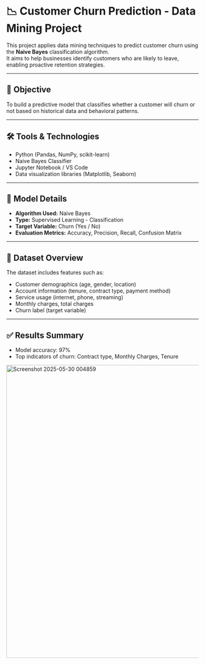 # 📉 Customer Churn Prediction - Data Mining Project

This project applies data mining techniques to predict customer churn using the **Naive Bayes** classification algorithm.  
It aims to help businesses identify customers who are likely to leave, enabling proactive retention strategies.

---

## 🎯 Objective

To build a predictive model that classifies whether a customer will churn or not based on historical data and behavioral patterns.

---

## 🛠️ Tools & Technologies

- Python (Pandas, NumPy, scikit-learn)
- Naive Bayes Classifier
- Jupyter Notebook / VS Code
- Data visualization libraries (Matplotlib, Seaborn)

---

## 🧠 Model Details

- **Algorithm Used:** Naive Bayes
- **Type:** Supervised Learning - Classification
- **Target Variable:** Churn (Yes / No)
- **Evaluation Metrics:** Accuracy, Precision, Recall, Confusion Matrix

---

## 📁 Dataset Overview

The dataset includes features such as:

- Customer demographics (age, gender, location)
- Account information (tenure, contract type, payment method)
- Service usage (internet, phone, streaming)
- Monthly charges, total charges
- Churn label (target variable)

---

## ✅ Results Summary

- Model accuracy: 97%
- Top indicators of churn: Contract type, Monthly Charges, Tenure
<img width="1365" height="767" alt="Screenshot 2025-05-30 004859" src="https://github.com/user-attachments/assets/d757dd79-16e8-43fc-92eb-df5fc28d5beb" />


